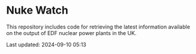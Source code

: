 # Nuke Watch

This repository includes code for retrieving the latest information available on the output of EDF nuclear power plants in the UK.

Last updated: 2024-09-10 05:13